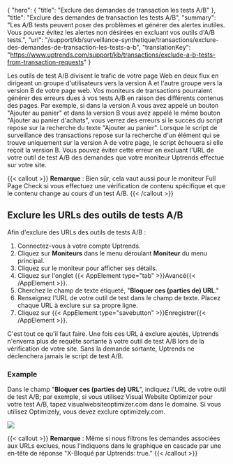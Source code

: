 {
  "hero": {
    "title": "Exclure des demandes de transaction les tests A/B"
  },
  "title": "Exclure des demandes de transaction les tests A/B",
  "summary": "Les A/B tests peuvent poser des problèmes et générer des alertes inutiles. Vous pouvez évitez les alertes non désirées en excluant vos outils d'A/B tests.",
  "url": "/support/kb/surveillance-synthetique/transactions/exclure-des-demandes-de-transaction-les-tests-a-b",
  "translationKey": "https://www.uptrends.com/support/kb/transactions/exclude-a-b-tests-from-transaction-requests"
}

Les outils de test A/B divisent le trafic de votre page Web en deux flux en dirigeant un groupe d'utilisateurs vers la version A et l'autre groupe vers la version B de votre page web. Vos moniteurs de transactions pourraient générer des erreurs dues à vos tests A/B en raison des différents contenus des pages. Par exemple, si dans la version A vous avez appelé un bouton "Ajouter au panier" et dans la version B vous avez appelé le même bouton "Ajouter au panier d'achats", vous verrez des erreurs si le succès du script repose sur la recherche du texte "Ajouter au panier". Lorsque le script de surveillance des transactions repose sur la recherche d'un élément qui se trouve uniquement sur la version A de votre page, le script échouera si elle reçoit la version B. Vous pouvez éviter cette erreur en excluant l'URL de votre outil de test A/B des demandes que votre moniteur Uptrends effectue sur votre site.

{{< callout >}}
**Remarque** : Bien sûr, cela vaut aussi pour le moniteur Full Page Check si vous effectuez une vérification de contenu spécifique et que le contenu change au cours d'un test A/B.
{{< /callout >}}

## Exclure les URLs des outils de tests A/B

Afin d'exclure des URLs des outils de tests A/B :

1.  Connectez-vous à votre compte Uptrends.
2.  Cliquez sur **Moniteurs** dans le menu déroulant **Moniteur** du menu principal.
3.  Cliquez sur le moniteur pour afficher ses détails.
4.  Cliquez sur l'onglet {{< AppElement type="tab" >}}Avancé{{< /AppElement >}}.
5.  Cherchez le champ de texte étiqueté, "**Bloquer ces (parties de) URL**."
6.  Renseignez l'URL de votre outil de test dans le champ de texte. Placez chaque URL à exclure sur sa propre ligne.
7.  Cliquez sur {{< AppElement type="savebutton" >}}Enregistrer{{< /AppElement >}}.

C'est tout ce qu'il faut faire. Une fois ces URL à exclure ajoutés, Uptrends n'enverra plus de requête sortante à votre outil de test A/B lors de la vérification de votre site. Sans la demande sortante, Uptrends ne déclenchera jamais le script de test A/B.

### Example

Dans le champ "**Bloquer ces (parties de) URL**", indiquez l'URL de votre outil de test A/B; par exemple, si vous utilisez Visual Website Optimizer pour votre test A/B, tapez visualwebsiteoptimizer.com dans le domaine. Si vous utilisez Optimizely, vous devez exclure optimizely.com.

![](/img/content/a4b1a632-8d99-42c8-886a-52ebb04644cf.png)

{{< callout >}}
**Remarque** : Même si nous filtrons les demandes associées aux URLs exclues, nous l'indiquons dans le graphique en cascade par une en-tête de réponse "X-Bloqué par Uptrends: true."
{{< /callout >}}
